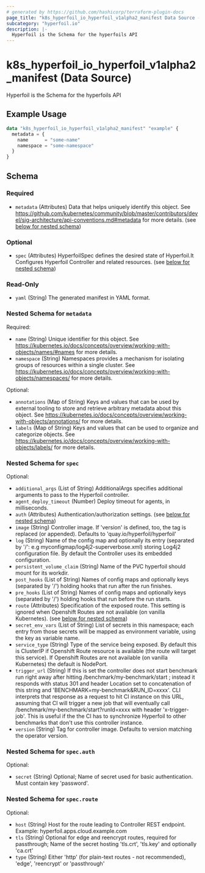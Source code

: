 ```yaml
---
# generated by https://github.com/hashicorp/terraform-plugin-docs
page_title: "k8s_hyperfoil_io_hyperfoil_v1alpha2_manifest Data Source - terraform-provider-k8s"
subcategory: "hyperfoil.io"
description: |-
  Hyperfoil is the Schema for the hyperfoils API
---
```


# k8s_hyperfoil_io_hyperfoil_v1alpha2_manifest (Data Source)

Hyperfoil is the Schema for the hyperfoils API

## Example Usage

```terraform
data "k8s_hyperfoil_io_hyperfoil_v1alpha2_manifest" "example" {
  metadata = {
    name      = "some-name"
    namespace = "some-namespace"
  }
}
```

<!-- schema generated by tfplugindocs -->
## Schema

### Required

- `metadata` (Attributes) Data that helps uniquely identify this object. See https://github.com/kubernetes/community/blob/master/contributors/devel/sig-architecture/api-conventions.md#metadata for more details. (see [below for nested schema](#nestedatt--metadata))

### Optional

- `spec` (Attributes) HyperfoilSpec defines the desired state of Hyperfoil.It Configures Hyperfoil Controller and related resources. (see [below for nested schema](#nestedatt--spec))

### Read-Only

- `yaml` (String) The generated manifest in YAML format.

<a id="nestedatt--metadata"></a>
### Nested Schema for `metadata`

Required:

- `name` (String) Unique identifier for this object. See https://kubernetes.io/docs/concepts/overview/working-with-objects/names/#names for more details.
- `namespace` (String) Namespaces provides a mechanism for isolating groups of resources within a single cluster. See https://kubernetes.io/docs/concepts/overview/working-with-objects/namespaces/ for more details.

Optional:

- `annotations` (Map of String) Keys and values that can be used by external tooling to store and retrieve arbitrary metadata about this object. See https://kubernetes.io/docs/concepts/overview/working-with-objects/annotations/ for more details.
- `labels` (Map of String) Keys and values that can be used to organize and categorize objects. See https://kubernetes.io/docs/concepts/overview/working-with-objects/labels/ for more details.


<a id="nestedatt--spec"></a>
### Nested Schema for `spec`

Optional:

- `additional_args` (List of String) AdditionalArgs specifies additional arguments to pass to the Hyperfoil controller.
- `agent_deploy_timeout` (Number) Deploy timeout for agents, in milliseconds.
- `auth` (Attributes) Authentication/authorization settings. (see [below for nested schema](#nestedatt--spec--auth))
- `image` (String) Controller image. If 'version' is defined, too, the tag is replaced (or appended). Defaults to 'quay.io/hyperfoil/hyperfoil'
- `log` (String) Name of the config map and optionally its entry (separated by '/': e.g myconfigmap/log4j2-superverbose.xml) storing Log4j2 configuration file. By default the Controller uses its embedded configuration.
- `persistent_volume_claim` (String) Name of the PVC hyperfoil should mount for its workdir.
- `post_hooks` (List of String) Names of config maps and optionally keys (separated by '/') holding hooks that run after the run finishes.
- `pre_hooks` (List of String) Names of config maps and optionally keys (separated by '/') holding hooks that run before the run starts.
- `route` (Attributes) Specification of the exposed route. This setting is ignored when Openshift Routes are not available (on vanilla Kubernetes). (see [below for nested schema](#nestedatt--spec--route))
- `secret_env_vars` (List of String) List of secrets in this namespace; each entry from those secrets will be mapped as environment variable, using the key as variable name.
- `service_type` (String) Type of the service being exposed. By default this is ClusterIP if Openshift Route resource is available (the route will target this service). If Openshift Routes are not available (on vanilla Kubernetes) the default is NodePort.
- `trigger_url` (String) If this is set the controller does not start benchmark run right away after hitting /benchmark/my-benchmark/start ; instead it responds with status 301 and header Location set to concatenation of this string and 'BENCHMARK=my-benchmark&RUN_ID=xxxx'. CLI interprets that response as a request to hit CI instance on this URL, assuming that CI will trigger a new job that will eventually call /benchmark/my-benchmark/start?runId=xxxx with header 'x-trigger-job'. This is useful if the the CI has to synchronize Hyperfoil to other benchmarks that don't use this controller instance.
- `version` (String) Tag for controller image. Defaults to version matching the operator version.

<a id="nestedatt--spec--auth"></a>
### Nested Schema for `spec.auth`

Optional:

- `secret` (String) Optional; Name of secret used for basic authentication. Must contain key 'password'.


<a id="nestedatt--spec--route"></a>
### Nested Schema for `spec.route`

Optional:

- `host` (String) Host for the route leading to Controller REST endpoint. Example: hyperfoil.apps.cloud.example.com
- `tls` (String) Optional for edge and reencrypt routes, required for passthrough; Name of the secret hosting 'tls.crt', 'tls.key' and optionally 'ca.crt'
- `type` (String) Either 'http' (for plain-text routes - not recommended), 'edge', 'reencrypt' or 'passthrough'
